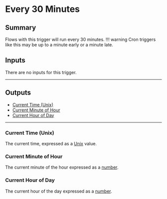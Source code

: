 # Every 30 Minutes
## Summary
Flows with this trigger will run every 30 minutes.
!!! warning
    Cron triggers like this may be up to a minute early or a minute late.

## Inputs
There are no inputs for this trigger.
___
## Outputs
- [Current Time (Unix)](#current-time-unix)
- [Current Minute of Hour](#current-minute-of-hour)
- [Current Hour of Day](#current-hour-of-day)
___
### Current Time (Unix)
The current time, expressed as a [Unix](/inventor-reference/types/number/formats/unix/) value.

### Current Minute of Hour
The current minute of the hour expressed as a [number](/inventor-reference/types/number).

### Current Hour of Day
The current hour of the day expressed as a [number](/inventor-reference/types/number).